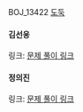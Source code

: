 BOJ_13422 [도둑](https://www.acmicpc.net/problem/13422)<br>

#### 김선웅
링크: [문제 풀이 링크]()

#### 정의진 
링크: [문제 풀이 링크](https://github.com/uijin-j/algorithm-coding-test/tree/main/%EB%B0%B1%EC%A4%80/Gold/13422.%E2%80%85%EB%8F%84%EB%91%91)
